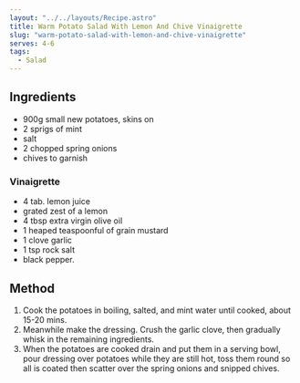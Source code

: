 ```yaml
---
layout: "../../layouts/Recipe.astro"
title: Warm Potato Salad With Lemon And Chive Vinaigrette
slug: "warm-potato-salad-with-lemon-and-chive-vinaigrette"
serves: 4-6
tags:
  - Salad
---
```


## Ingredients

- 900g small new potatoes, skins on
- 2 sprigs of mint
- salt
- 2 chopped spring onions
- chives to garnish

### Vinaigrette

- 4 tab. lemon juice
- grated zest of a lemon
- 4 tbsp extra virgin olive oil
- 1 heaped teaspoonful of grain mustard
- 1 clove garlic
- 1 tsp rock salt
- black pepper.

## Method

1. Cook the potatoes in boiling, salted, and mint water until cooked, about 15-20 mins.
1. Meanwhile make the dressing. Crush the garlic clove, then gradually whisk in the remaining ingredients.
1. When the potatoes are cooked drain and put them in a serving bowl, pour dressing over potatoes while they are still hot, toss them round so all is coated then scatter over the spring onions and snipped chives.